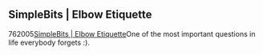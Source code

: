 <article><h2>SimpleBits &#124; Elbow Etiquette</h2><time><span class="day">7</span><span class="month">6</span><span class="year">2005</span></time><a href="http://www.simplebits.com/notebook/2005/04/18/elbow.html">SimpleBits | Elbow Etiquette</a>One of the most important questions in life everybody forgets :).</article>